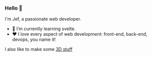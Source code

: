 ### Hello 👋

I'm Jef, a passionate web developer.

- 🌱 I’m currently learning svelte.
- ❤️ I love every aspect of web development: front-end, back-end, devops, you name it!

I also like to make some [3D stuff](https://jefschoolmeester.vercel.app/)
<!--
**jef-schoolmeester/jef-schoolmeester** is a ✨ _special_ ✨ repository because its `README.md` (this file) appears on your GitHub profile.

-->
